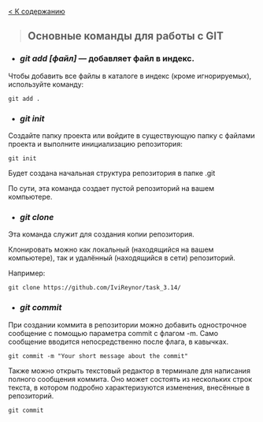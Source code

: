 [< К содержанию](readme.md)

>## **Основные команды для работы с GIT**
- ### ***git add [файл]*** — добавляет файл в индекс.

Чтобы добавить все файлы в каталоге в индекс (кроме игнорируемых), используйте команду:
```
git add .
```
- ### ***git init***

Создайте папку проекта или войдите в существующую папку с файлами проекта и выполните инициализацию репозитория:
```
git init
```
Будет создана начальная структура репозитория в папке .git

По сути, эта команда создает пустой репозиторий на вашем компьютере.

- ### ***git clone***

Эта команда служит для создания копии репозитория.

Клонировать можно как локальный (находящийся на вашем компьютере), так и удалённый (находящийся в сети) репозиторий.

Например:
```
git clone https://github.com/IviReynor/task_3.14/
```

- ### ***git commit***
При создании коммита в репозитории можно добавить однострочное сообщение с помощью параметра commit с флагом -m. Само сообщение вводится непосредственно после флага, в кавычках.
```
git commit -m "Your short message about the commit"
```
Также можно открыть текстовый редактор в терминале для написания полного сообщения коммита. Оно может состоять из нескольких строк текста, в котором подробно характеризуются изменения, внесённые в репозиторий.
```
git commit
```